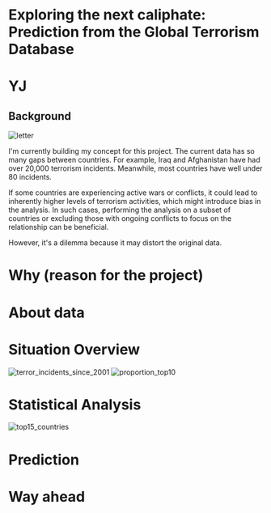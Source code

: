 # Exploring the next caliphate: Prediction from the Global Terrorism Database
# YJ 
## Background
![letter](https://github.com/mesege1/globalterrorism/assets/135185712/755f92e9-273d-4f77-82b2-5d6875371c90)


I'm currently building my concept for this project. The current data has so many gaps between countries. For example, Iraq and Afghanistan have had over 20,000 terrorism incidents. Meanwhile, most countries have well under 80 incidents. 

If some countries are experiencing active wars or conflicts, it could lead to inherently higher levels of terrorism activities, which might introduce bias in the analysis. In such cases, performing the analysis on a subset of countries or excluding those with ongoing conflicts to focus on the relationship can be beneficial.

However, it's a dilemma because it may distort the original data.

# Why (reason for the project)

# About data

# Situation Overview
![terror_incidents_since_2001](https://github.com/mesege1/globalterrorism/assets/135185712/b7169931-78b1-4aa9-a9f6-96304f83da3c)
![proportion_top10](https://github.com/mesege1/globalterrorism/assets/135185712/e2cdb3b1-918b-46bd-a5a6-d810c347ec45)

# Statistical Analysis
![top15_countries](https://github.com/mesege1/globalterrorism/assets/135185712/a4994e59-222a-4951-aa7f-cb73c501e7be)

# Prediction

# Way ahead
